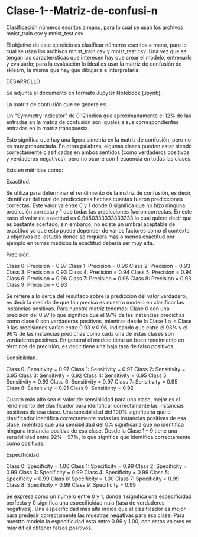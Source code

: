 # Clase-1--Matriz-de-confusi-n
Clasificación números escritos a mano, para lo cual se usan los archivos mnist_train.csv y mnist_test.csv

El objetivo de este ejercicio es clasificar números escritos a mano, para lo cual se usan los archivos mnist_train.csv y mnist_test.csv. Una vez que se tengan las características que interesen hay que crear el modelo, entrenarlo y evaluarlo; para la evaluación lo ideal es usar la matriz de confusión de sklearn, la misma que hay que dibujarla e interpretarla.

DESARROLLO

Se adjunta el documento en formato Jupyter Notebook (.ipynb).

La matriz de confusión que se genera es:
 

Un "Symmetry Indicator" de 0.12 indica que aproximadamente el 12% de las entradas en la matriz de confusión son iguales a sus correspondientes entradas en la matriz transpuesta.

Esto significa que hay una ligera simetría en la matriz de confusión, pero no es muy pronunciada. En otras palabras, algunas clases pueden estar siendo correctamente clasificadas en ambos sentidos (como verdaderos positivos y verdaderos negativos), pero no ocurre con frecuencia en todas las clases.

Existen métricas como:

Exactitud. 

Se utiliza para determinar el rendimiento de la matriz de confusión, es decir, identificar del total de predicciones hechas cuantas fueron predicciones correctas. Este valor va entre 0 y 1 donde 0 significa que no hizo ninguna predicción correcta y 1 que todas las predicciones fueron correctas.
En este caso el valor de exactitud es 0.9450333333333333 lo cual quiere decir que es bastante acertado, sin embargo, no existe un umbral aceptable de exactitud ya que esto puede depender de varios factores como el contexto u objetivos del estudio donde se requiera más o menos exactitud por ejemplo en temas médicos la exactitud debería ser muy alta.

Precisión. 

Class 0: Precision = 0.97
Class 1: Precision = 0.96
Class 2: Precision = 0.93
Class 3: Precision = 0.93
Class 4: Precision = 0.94
Class 5: Precision = 0.94
Class 6: Precision = 0.96
Class 7: Precision = 0.96
Class 8: Precision = 0.93
Class 9: Precision = 0.93

Se refiere a lo cerca del resultado sobre la predicción del valor verdadero, es decir la medida de que tan preciso es nuestro modelo en clasificar las instancias positivas.
Para nuestra matriz tenemos: Clase 0 con una precisión del 0.97 lo que significa que el 97% de las instancias predichas como clase 0 son verdaderos positivos, mientras desde la Clase 1 a la Clase 9 las precisiones varían entre 0.93 y 0.96, indicando que entre el 93% y el 96% de las instancias predichas como cada una de estas clases son verdaderos positivos. En general el modelo tiene un buen rendimiento en términos de precisión, es decir tiene una baja tasa de falso positivos.

Sensibilidad.

Class 0: Sensitivity = 0.97
Class 1: Sensitivity = 0.97
Class 2: Sensitivity = 0.95
Class 3: Sensitivity = 0.92
Class 4: Sensitivity = 0.95
Class 5: Sensitivity = 0.93
Class 6: Sensitivity = 0.97
Class 7: Sensitivity = 0.95
Class 8: Sensitivity = 0.91
Class 9: Sensitivity = 0.92

 Cuanto más alto sea el valor de sensibilidad para una clase, mejor es el rendimiento del clasificador para identificar correctamente las instancias positivas de esa clase. Una sensibilidad del 100% significaría que el clasificador identifica correctamente todas las instancias positivas de esa clase, mientras que una sensibilidad del 0% significaría que no identifica ninguna instancia positiva de esa clase. Desde la Clase 1 – 9 tiene una sensibilidad entre 92% -  97%, lo que significa que identifica correctamente como positivas.

Especificidad.

Class 0: Specificity = 1.00
Class 1: Specificity = 0.99
Class 2: Specificity = 0.99
Class 3: Specificity = 0.99
Class 4: Specificity = 0.99
Class 5: Specificity = 0.99
Class 6: Specificity = 1.00
Class 7: Specificity = 0.99
Class 8: Specificity = 0.99
Class 9: Specificity = 0.99 

Se expresa como un número entre 0 y 1, donde 1 significa una especificidad perfecta y 0 significa una especificidad nula (tasa de verdaderos negativos). Una especificidad más alta indica que el clasificador es mejor para predecir correctamente las muestras negativas para esa clase. Para nuestro modelo la especificidad esta entre 0.99 y 1.00; con estos valores es muy difícil obtener falsos positivos.

